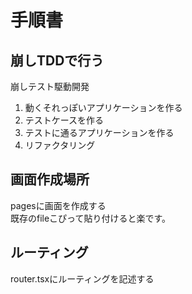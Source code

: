# 手順書

## 崩しTDDで行う
崩しテスト駆動開発  
1. 動くそれっぽいアプリケーションを作る
2. テストケースを作る
3. テストに通るアプリケーションを作る
4. リファクタリング

## 画面作成場所
pagesに画面を作成する  
既存のfileこぴって貼り付けると楽です。

## ルーティング
router.tsxにルーティングを記述する  


